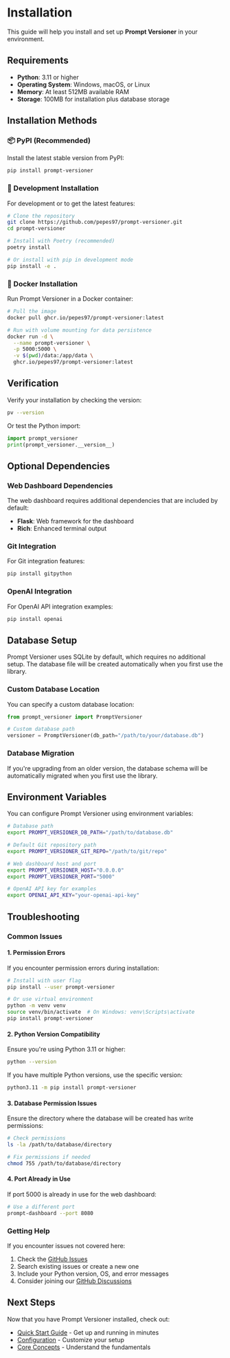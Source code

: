 # Installation

This guide will help you install and set up **Prompt Versioner** in your environment.

## Requirements

- **Python**: 3.11 or higher
- **Operating System**: Windows, macOS, or Linux
- **Memory**: At least 512MB available RAM
- **Storage**: 100MB for installation plus database storage

## Installation Methods

### 📦 PyPI (Recommended)

Install the latest stable version from PyPI:

```bash
pip install prompt-versioner
```

### 🚀 Development Installation

For development or to get the latest features:

```bash
# Clone the repository
git clone https://github.com/pepes97/prompt-versioner.git
cd prompt-versioner

# Install with Poetry (recommended)
poetry install

# Or install with pip in development mode
pip install -e .
```

### 🐳 Docker Installation

Run Prompt Versioner in a Docker container:

```bash
# Pull the image
docker pull ghcr.io/pepes97/prompt-versioner:latest

# Run with volume mounting for data persistence
docker run -d \
  --name prompt-versioner \
  -p 5000:5000 \
  -v $(pwd)/data:/app/data \
  ghcr.io/pepes97/prompt-versioner:latest
```

## Verification

Verify your installation by checking the version:

```bash
pv --version
```

Or test the Python import:

```python
import prompt_versioner
print(prompt_versioner.__version__)
```

## Optional Dependencies

### Web Dashboard Dependencies

The web dashboard requires additional dependencies that are included by default:

- **Flask**: Web framework for the dashboard
- **Rich**: Enhanced terminal output

### Git Integration

For Git integration features:

```bash
pip install gitpython
```

### OpenAI Integration

For OpenAI API integration examples:

```bash
pip install openai
```

## Database Setup

Prompt Versioner uses SQLite by default, which requires no additional setup. The database file will be created automatically when you first use the library.

### Custom Database Location

You can specify a custom database location:

```python
from prompt_versioner import PromptVersioner

# Custom database path
versioner = PromptVersioner(db_path="/path/to/your/database.db")
```

### Database Migration

If you're upgrading from an older version, the database schema will be automatically migrated when you first use the library.

## Environment Variables

You can configure Prompt Versioner using environment variables:

```bash
# Database path
export PROMPT_VERSIONER_DB_PATH="/path/to/database.db"

# Default Git repository path
export PROMPT_VERSIONER_GIT_REPO="/path/to/git/repo"

# Web dashboard host and port
export PROMPT_VERSIONER_HOST="0.0.0.0"
export PROMPT_VERSIONER_PORT="5000"

# OpenAI API key for examples
export OPENAI_API_KEY="your-openai-api-key"
```

## Troubleshooting

### Common Issues

#### 1. Permission Errors

If you encounter permission errors during installation:

```bash
# Install with user flag
pip install --user prompt-versioner

# Or use virtual environment
python -m venv venv
source venv/bin/activate  # On Windows: venv\Scripts\activate
pip install prompt-versioner
```

#### 2. Python Version Compatibility

Ensure you're using Python 3.11 or higher:

```bash
python --version
```

If you have multiple Python versions, use the specific version:

```bash
python3.11 -m pip install prompt-versioner
```

#### 3. Database Permission Issues

Ensure the directory where the database will be created has write permissions:

```bash
# Check permissions
ls -la /path/to/database/directory

# Fix permissions if needed
chmod 755 /path/to/database/directory
```

#### 4. Port Already in Use

If port 5000 is already in use for the web dashboard:

```bash
# Use a different port
prompt-dashboard --port 8080
```

### Getting Help

If you encounter issues not covered here:

1. Check the [GitHub Issues](https://github.com/pepes97/prompt-versioner/issues)
2. Search existing issues or create a new one
3. Include your Python version, OS, and error messages
4. Consider joining our [GitHub Discussions](https://github.com/pepes97/prompt-versioner/discussions)

## Next Steps

Now that you have Prompt Versioner installed, check out:

- [Quick Start Guide](quick-start.md) - Get up and running in minutes
- [Configuration](configuration.md) - Customize your setup
- [Core Concepts](../user-guide/core-concepts.md) - Understand the fundamentals
